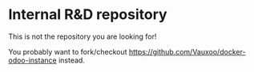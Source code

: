 Internal R&D repository
=======================
 
This is not the repository you are looking for!
 
You probably want to fork/checkout https://github.com/Vauxoo/docker-odoo-instance instead.

